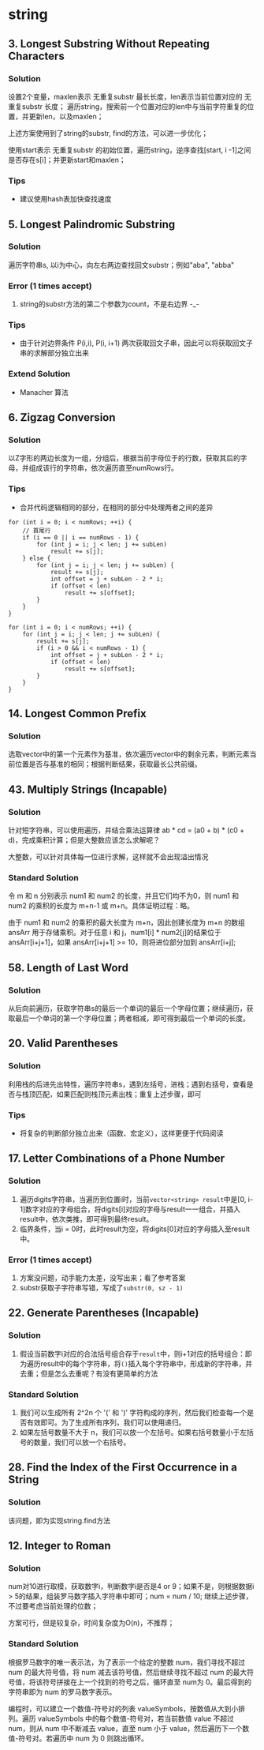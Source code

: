 # string
## 3. Longest Substring Without Repeating Characters
### Solution
设置2个变量，maxlen表示 无重复substr 最长长度，len表示当前位置对应的 无重复substr 长度；
遍历string，搜索前一个位置对应的len中与当前字符重复的位置，并更新len，以及maxlen；

上述方案使用到了string的substr, find的方法，可以进一步优化；

使用start表示 无重复substr 的初始位置，遍历string，逆序查找[start, i -1]之间是否存在s[i]；并更新start和maxlen；

### Tips
* 建议使用hash表加快查找速度

## 5. Longest Palindromic Substring
### Solution
遍历字符串s, 以i为中心，向左右两边查找回文substr；例如"aba", "abba"

### Error (1 times accept)
1. string的substr方法的第二个参数为count，不是右边界 -_-

### Tips
* 由于针对边界条件 P(i,i), P(i, i+1) 两次获取回文子串，因此可以将获取回文子串的求解部分独立出来

### Extend Solution
* Manacher 算法

## 6. Zigzag Conversion
### Solution
以Z字形的两边长度为一组，分组后，根据当前字母位于的行数，获取其后的字母，并组成该行的字符串，依次遍历直至numRows行。

### Tips
* 合并代码逻辑相同的部分，在相同的部分中处理两者之间的差异
```
for (int i = 0; i < numRows; ++i) {
    // 首尾行
    if (i == 0 || i == numRows - 1) {
        for (int j = i; j < len; j += subLen)
            result += s[j];
    } else {
        for (int j = i; j < len; j += subLen) {
            result += s[j];
            int offset = j + subLen - 2 * i;
            if (offset < len)
                result += s[offset];
        }
    }
}
```
```
for (int i = 0; i < numRows; ++i) {
    for (int j = i; j < len; j += subLen) {
        result += s[j];
        if (i > 0 && i < numRows - 1) {
            int offset = j + subLen - 2 * i;
            if (offset < len)
                result += s[offset];
        }
    }
}
```

## 14. Longest Common Prefix
### Solution
选取vector中的第一个元素作为基准，依次遍历vector中的剩余元素，判断元素当前位置是否与基准的相同；根据判断结果，获取最长公共前缀。

## 43. Multiply Strings (Incapable)
### Solution
针对短字符串，可以使用遍历，并结合乘法运算律 ab * cd = (a0 + b) * (c0 + d)，完成乘积计算；但是大整数应该怎么求解呢？

大整数，可以针对具体每一位进行求解，这样就不会出现溢出情况

### Standard Solution
令 m 和 n 分别表示 num1 和 num2 的长度，并且它们均不为0，则 num1 和 num2 的乘积的长度为 m+n-1 或 m+n。具体证明过程：略。

由于 num1 和 num2 的乘积的最大长度为 m+n，因此创建长度为 m+n 的数组 ansArr 用于存储乘积。对于任意 i 和 j，num1[i] * num2[j]的结果位于
ansArr[i+j+1]，如果 ansArr[i+j+1] >= 10，则将进位部分加到 ansArr[i+j];


## 58. Length of Last Word
### Solution
从后向前遍历，获取字符串s的最后一个单词的最后一个字母位置；继续遍历，获取最后一个单词的第一个字母位置；两者相减，即可得到最后一个单词的长度。

## 20. Valid Parentheses
### Solution
利用栈的后进先出特性，遍历字符串s，遇到左括号，进栈；遇到右括号，查看是否与栈顶匹配，如果匹配则栈顶元素出栈；重复上述步骤，即可

### Tips
* 将复杂的判断部分独立出来（函数、宏定义），这样更便于代码阅读

## 17. Letter Combinations of a Phone Number
### Solution
1. 遍历digits字符串，当遍历到位置i时，当前`vector<string> result`中是[0, i-1]数字对应的字母组合，将digits[i]对应的字母与result一一组合，并插入result中，依次类推，即可得到最终result。
2. 临界条件，当i = 0时，此时result为空，将digits[0]对应的字母插入至result中。

### Error (1 times accept)
1. 方案没问题，动手能力太差，没写出来；看了参考答案
2. substr获取子字符串写错，写成了`substr(0, sz - 1)`

## 22. Generate Parentheses (Incapable)
### Solution
1. 假设当前数字i对应的合法括号组合存于`result`中，则i+1对应的括号组合：即为遍历result中的每个字符串，将`()`插入每个字符串中，形成新的字符串，并去重；但是怎么去重呢？有没有更简单的方法

### Standard Solution
1. 我们可以生成所有 2^2n 个 '(' 和 ')' 字符构成的序列，然后我们检查每一个是否有效即可。为了生成所有序列，我们可以使用递归。
2. 如果左括号数量不大于 n，我们可以放一个左括号。如果右括号数量小于左括号的数量，我们可以放一个右括号。

## 28. Find the Index of the First Occurrence in a String
### Solution
该问题，即为实现string.find方法

## 12. Integer to Roman
### Solution
num对10进行取模，获取数字i，判断数字i是否是4 or 9；如果不是，则根据数据i > 5的结果，组装罗马数字插入字符串中即可；num = num / 10; 继续上述步骤，不过要考虑当前处理的位数；

方案可行，但是较复杂，时间复杂度为O(n)，不推荐；

### Standard Solution
根据罗马数字的唯一表示法，为了表示一个给定的整数 num，我们寻找不超过 num 的最大符号值，将 num 减去该符号值，然后继续寻找不超过 num 的最大符号值，将该符号拼接在上一个找到的符号之后，循环直至 num为 0。最后得到的字符串即为 num 的罗马数字表示。

编程时，可以建立一个数值-符号对的列表 valueSymbols，按数值从大到小排列。遍历 valueSymbols 中的每个数值-符号对，若当前数值 value 不超过 num，则从 num 中不断减去 value，直至 num 小于 value，然后遍历下一个数值-符号对。若遍历中 num 为 0 则跳出循环。
